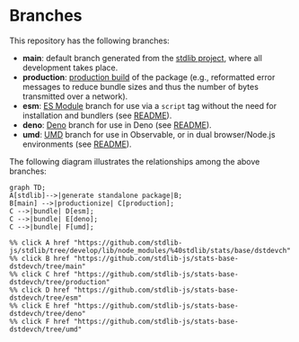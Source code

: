 <!--

@license Apache-2.0

Copyright (c) 2022 The Stdlib Authors.

Licensed under the Apache License, Version 2.0 (the "License");
you may not use this file except in compliance with the License.
You may obtain a copy of the License at

    http://www.apache.org/licenses/LICENSE-2.0

Unless required by applicable law or agreed to in writing, software
distributed under the License is distributed on an "AS IS" BASIS,
WITHOUT WARRANTIES OR CONDITIONS OF ANY KIND, either express or implied.
See the License for the specific language governing permissions and
limitations under the License.

-->

# Branches

This repository has the following branches:

-   **main**: default branch generated from the [stdlib project][stdlib-url], where all development takes place.
-   **production**: [production build][production-url] of the package (e.g., reformatted error messages to reduce bundle sizes and thus the number of bytes transmitted over a network).
-   **esm**: [ES Module][esm-url] branch for use via a `script` tag without the need for installation and bundlers (see [README][esm-readme]).
-   **deno**: [Deno][deno-url] branch for use in Deno (see [README][deno-readme]).
-   **umd**: [UMD][umd-url] branch for use in Observable, or in dual browser/Node.js environments (see [README][umd-readme]).

The following diagram illustrates the relationships among the above branches:

```mermaid
graph TD;
A[stdlib]-->|generate standalone package|B;
B[main] -->|productionize| C[production];
C -->|bundle| D[esm];
C -->|bundle| E[deno];
C -->|bundle| F[umd];

%% click A href "https://github.com/stdlib-js/stdlib/tree/develop/lib/node_modules/%40stdlib/stats/base/dstdevch"
%% click B href "https://github.com/stdlib-js/stats-base-dstdevch/tree/main"
%% click C href "https://github.com/stdlib-js/stats-base-dstdevch/tree/production"
%% click D href "https://github.com/stdlib-js/stats-base-dstdevch/tree/esm"
%% click E href "https://github.com/stdlib-js/stats-base-dstdevch/tree/deno"
%% click F href "https://github.com/stdlib-js/stats-base-dstdevch/tree/umd"
```

[stdlib-url]: https://github.com/stdlib-js/stdlib/tree/develop/lib/node_modules/%40stdlib/stats/base/dstdevch
[production-url]: https://github.com/stdlib-js/stats-base-dstdevch/tree/production
[deno-url]: https://github.com/stdlib-js/stats-base-dstdevch/tree/deno
[deno-readme]: https://github.com/stdlib-js/stats-base-dstdevch/blob/deno/README.md
[umd-url]: https://github.com/stdlib-js/stats-base-dstdevch/tree/umd
[umd-readme]: https://github.com/stdlib-js/stats-base-dstdevch/blob/umd/README.md
[esm-url]: https://github.com/stdlib-js/stats-base-dstdevch/tree/esm
[esm-readme]: https://github.com/stdlib-js/stats-base-dstdevch/blob/esm/README.md